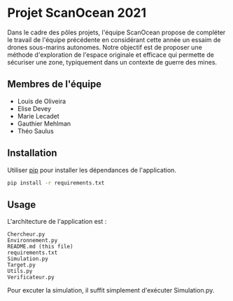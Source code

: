 # Projet ScanOcean 2021
Dans le cadre des pôles projets, l'équipe ScanOcean propose de compléter le travail de l'équipe précédente en considérant cette année un essaim de drones sous-marins autonomes. Notre objectif est de proposer une méthode d'exploration de l'espace originale et efficace qui permette de sécuriser une zone, typiquement dans un contexte de guerre des mines.


## Membres de l'équipe
- Louis de Oliveira
- Elise Devey
- Marie Lecadet
- Gauthier Mehlman
- Théo Saulus


## Installation
Utiliser [pip](https://pip.pypa.io/en/stable/) pour installer les dépendances de l'application.

```bash
pip install -r requirements.txt
```


## Usage
L'architecture de l'application est : 
```
Chercheur.py
Environnement.py
README.md (this file)
requirements.txt
Simulation.py
Target.py
Utils.py
Verificateur.py
```

Pour excuter la simulation, il suffit simplement d'exécuter Simulation.py.
